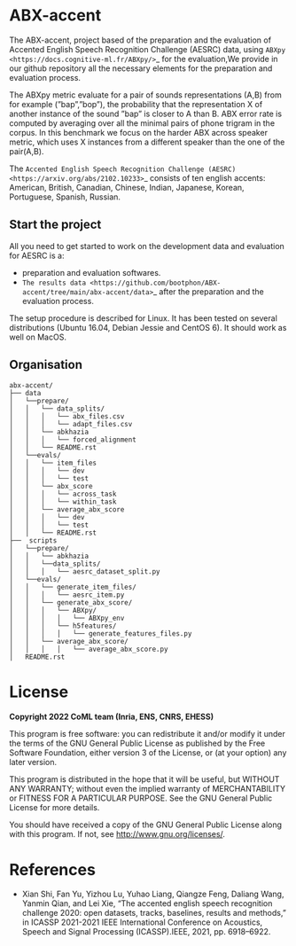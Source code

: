 ABX-accent 
==============
The ABX-accent, project based of the preparation and the evaluation of Accented English Speech Recognition Challenge (AESRC) data, using `ABXpy <https://docs.cognitive-ml.fr/ABXpy/>`_ for the evaluation,We provide in our github repository all the necessary elements for the preparation and evaluation process.

The ABXpy metric evaluate for a pair of sounds representations (A,B) from for example (”bap”,”bop”), the probability that the representation X of another instance of the sound ”bap” is closer to A than B. ABX error rate is computed by averaging over all the minimal pairs of phone trigram in the corpus. 
In this benchmark we focus on the harder ABX across speaker metric, which uses X instances from a different speaker than the one of the pair(A,B).

The `Accented English Speech Recognition Challenge (AESRC) <https://arxiv.org/abs/2102.10233>`_ consists of ten english accents: American, British, Canadian, Chinese, Indian, Japanese, Korean, Portuguese, Spanish, Russian.

Start the project
-------------------
All you need to get started to work on the development data and evaluation for AESRC is a:

- preparation and evaluation softwares.
- `The results data <https://github.com/bootphon/ABX-accent/tree/main/abx-accent/data>`_ after the preparation and the evaluation process.

The setup procedure is described for Linux. It has been tested on several distributions (Ubuntu 16.04, Debian Jessie and CentOS 6). It should work as well on MacOS.

Organisation
------------

```
abx-accent/
├── data
│   └──prepare/
│   │   └── data_splits/
│   │   │   └── abx_files.csv
│   │   │   └── adapt_files.csv
│   │   └── abkhazia
│   │   │   └── forced_alignment
│   │   └── README.rst
│   └──evals/
│   │   └── item_files
│   │   │   └── dev
│   │   │   └── test
│   │   └── abx_score
│   │   │   └── across_task
│   │   │   └── within_task
│   │   └── average_abx_score
│   │   │   └── dev
│   │   │   └── test
│   │   └── README.rst
├──  scripts
│   └──prepare/
│   │   └── abkhazia
│   │   └──data_splits/
│   │   │   └── aesrc_dataset_split.py
│   └──evals/
│   │   └── generate_item_files/
│   │   │   └── aesrc_item.py
│   │   └── generate_abx_score/
│   │   │   └── ABXpy/
│   │   │   │   └── ABXpy_env
│   │   │   └── h5features/
│   │   │   │   └── generate_features_files.py
│   │   └── average_abx_score/
│   │   │   │   └── average_abx_score.py
│   README.rst
```

License
========

**Copyright 2022 CoML team (Inria, ENS, CNRS, EHESS)**

This program is free software: you can redistribute it and/or modify
it under the terms of the GNU General Public License as published by
the Free Software Foundation, either version 3 of the License, or
(at your option) any later version.

This program is distributed in the hope that it will be useful,
but WITHOUT ANY WARRANTY; without even the implied warranty of
MERCHANTABILITY or FITNESS FOR A PARTICULAR PURPOSE.  See the
GNU General Public License for more details.

You should have received a copy of the GNU General Public License
along with this program.  If not, see <http://www.gnu.org/licenses/>.

References 
===========
- Xian Shi, Fan Yu, Yizhou Lu, Yuhao Liang, Qiangze Feng, Daliang Wang, Yanmin Qian, and Lei Xie, “The accented english speech recognition challenge 2020:
  open datasets, tracks, baselines, results and methods,” in ICASSP 2021-2021 IEEE International Conference on Acoustics, Speech and Signal Processing       (ICASSP).IEEE, 2021, pp. 6918–6922.
  



